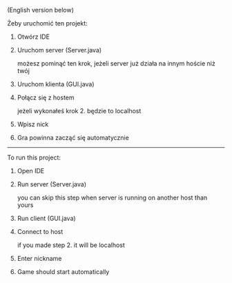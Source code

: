 (English version below)

Żeby uruchomić ten projekt:

1) Otwórz IDE

2) Uruchom server (Server.java)

    możesz pominąć ten krok, jeżeli server już działa
    na innym hoście niż twój

3) Uruchom klienta (GUI.java)

4) Połącz się z hostem

    jeżeli wykonałeś krok 2. będzie to localhost

5) Wpisz nick

6) Gra powinna zacząć się automatycznie

---------------------------------------------------

To run this project:

1) Open IDE

2) Run server (Server.java)

    you can skip this step when server is running on
    another host than yours
    
3) Run client (GUI.java)

4) Connect to host

    if you made step 2. it will be localhost
    
5) Enter nickname

6) Game should start automatically



